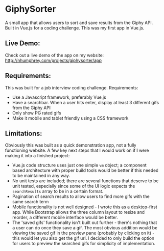 # GiphySorter
A small app that allows users to sort and save results from the Giphy API. Built in Vue.js for a coding challenge. This was my first app in Vue.js.

## Live Demo:
Check out a live demo of the app on my website: http://nhumphrey.com/projects/giphysorter/app

## Requirements:
This was built for a job interview coding challenge. Requirements:
- Use a Javascript framework, preferably Vue.js
- Have a searchbar. When a user hits enter, display at least 3 different gifs from the Giphy API
- Only show PG rated gifs
- Make it mobile and tablet friendly using a CSS framework

## Limitations:

Obviously this was built as a quick demonstration app, not a fully functioning website. A few key next steps that I would work on if I were making it into a finished project:
- Vue.js code structure uses just one simple `vm` object; a component based architecture with proper build tools would be better if this needed to be maintained in any way. 
- No unit tests are included; there are several functions that deserve to be unit tested, especially since some of the UI logic expects the `searchResults` array to be in a certain format.
- Pagination of search results to allow users to find more gifs with the same search term
- Mobile functionality is not well designed - I wrote this as a desktop-first app. While Bootstrap allows the three column layout to resize and reorder, a different mobile interface would be better.
- The 'saved gifs' functionality isn't built out further - there's nothing that a user can do once they save a gif. The most obvious addition would be viewing the saved gif in the preview pane (probably by clicking on it) - this would let you also get the gif url. I decided to only build the option for users to preview the searched gifs for simplicity of implementation.
